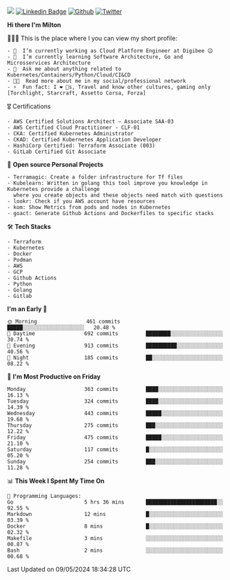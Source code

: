 ![](https://komarev.com/ghpvc/?username=miltlima&color=blueviolet) [![Linkedin Badge](https://img.shields.io/badge/-LinkedIn-blue?style=flat-square&logo=Linkedin&logoColor=white&link=https://www.linkedin.com/in/miltonlimaj/)](https://www.linkedin.com/in/miltonlimaj/) [![Github](https://img.shields.io/github/followers/miltlima?style=social)](https://github.com/miltlima?tab=followers) [![Twitter](https://img.shields.io/twitter/follow/milt_lima?style=social)](https://twitter.com/milt_lima)
 


     
**Hi there I'm Milton**

👨🏽‍💻 This is the place where I you can view my short profile:
```text
- 🔭  I’m currently working as Cloud Platform Engineer at Digibee 😉
- 🌱  I’m currently learning Software Architecture, Go and Microsservices Architecture
- 💬  Ask me about anything related to Kubernetes/Containers/Python/Cloud/CI&CD
- 👨‍💻  Read more about me in my social/professional network
- ⚡  Fun fact: I ❤️ 🐶s, Travel and know other cultures, gaming only [Torchlight, Starcraft, Assetto Corsa, Forza]
```
🎖 Certifications
```text
- AWS Certified Solutions Architect – Associate SAA-03
- AWS Certified Cloud Practitioner - CLF-01
- CKA: Certified Kubernetes Administrator
- CKAD: Certified Kubernetes Application Developer
- HashiCorp Certified: Terraform Associate (003)
- GitLab Certified Git Associate
```
📐 **Open source Personal Projects**

```text
- Terramagic: Create a folder infrastructure for Tf files
- Kubelearn: Written in golang this tool improve you knowledge in Kubernetes provide a challenge
  where you create objects and these objects need match with questions
- lookr: Check if you AWS account have resources
- kom: Show Metrics from pods and nodes in Kubernetes
- goact: Generate Github Actions and Dockerfiles to specific stacks
```
🛠 **Tech Stacks**

```text
- Terraform
- Kubernetes
- Docker
- Podman
- AWS
- GCP
- Github Actions
- Python
- Golang
- Gitlab
```         

<!--START_SECTION:waka-->
**I'm an Early 🐤** 

```text
🌞 Morning                461 commits         █████░░░░░░░░░░░░░░░░░░░░   20.48 % 
🌆 Daytime                692 commits         ████████░░░░░░░░░░░░░░░░░   30.74 % 
🌃 Evening                913 commits         ██████████░░░░░░░░░░░░░░░   40.56 % 
🌙 Night                  185 commits         ██░░░░░░░░░░░░░░░░░░░░░░░   08.22 % 
```
📅 **I'm Most Productive on Friday** 

```text
Monday                   363 commits         ████░░░░░░░░░░░░░░░░░░░░░   16.13 % 
Tuesday                  324 commits         ████░░░░░░░░░░░░░░░░░░░░░   14.39 % 
Wednesday                443 commits         █████░░░░░░░░░░░░░░░░░░░░   19.68 % 
Thursday                 275 commits         ███░░░░░░░░░░░░░░░░░░░░░░   12.22 % 
Friday                   475 commits         █████░░░░░░░░░░░░░░░░░░░░   21.10 % 
Saturday                 117 commits         █░░░░░░░░░░░░░░░░░░░░░░░░   05.20 % 
Sunday                   254 commits         ███░░░░░░░░░░░░░░░░░░░░░░   11.28 % 
```


📊 **This Week I Spent My Time On** 

```text
💬 Programming Languages: 
Go                       5 hrs 36 mins       ███████████████████████░░   92.55 % 
Markdown                 12 mins             █░░░░░░░░░░░░░░░░░░░░░░░░   03.39 % 
Docker                   8 mins              █░░░░░░░░░░░░░░░░░░░░░░░░   02.32 % 
Makefile                 3 mins              ░░░░░░░░░░░░░░░░░░░░░░░░░   00.87 % 
Bash                     2 mins              ░░░░░░░░░░░░░░░░░░░░░░░░░   00.68 % 
```


 Last Updated on 09/05/2024 18:34:28 UTC
<!--END_SECTION:waka-->
